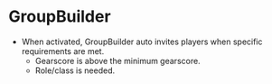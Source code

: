 # GroupBuilder

- When activated, GroupBuilder auto invites players when specific requirements are met.
  - Gearscore is above the minimum gearscore.
  - Role/class is needed.
